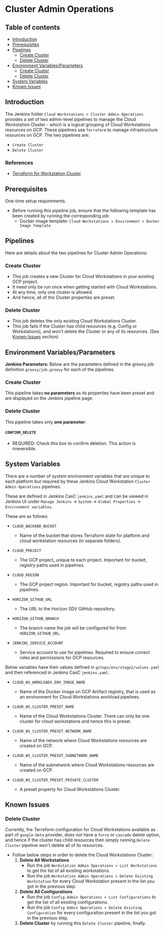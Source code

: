# Cluster Admin Operations

## Table of contents
- [Introduction](#introduction)
- [Prerequisites](#prerequisites)
- [Pipelines](#pipelines)
  - [Create Cluster](#pipelines-create-cluster)
  - [Delete Cluster](#pipelines-delete-cluster)
- [Environment Variables/Parameters](#environment-variables)
  - [Create Cluster](#environment-variables-create-cluster)
  - [Delete Cluster](#environment-variables-delete-cluster)
- [System Variables](#system-variables)
- [Known Issues](#known-issues)

## Introduction <a name="introduction"></a>

The Jenkins folder `Cloud Workstations > Cluster Admin Operations` provides a set of two admin-level pipelines to manage the Cloud Workstation Cluster - which is a logical grouping of Cloud Workstations resources on GCP. These pipelines use `Terraform` to manage infrastructure resources on GCP. The two pipelines are:
  - `Create Cluster`
  - `Delete Cluster`

### References
- [Terraform for Workstation Cluster](https://registry.terraform.io/providers/hashicorp/google/latest/docs/resources/workstations_workstation_cluster)

## Prerequisites<a name="prerequisites"></a>

One-time setup requirements.

- Before running this pipeline job, ensure that the following template has been created by running the corresponding job:
  - Docker image template: `Cloud Workstations > Environment > Docker Image Template`

## Pipelines<a name="pipelines"></a>

Here are details about the two pipelines for Cluster Admin Operations:

### Create Cluster<a name="pipelines-create-cluster"></a>
- This job creates a new Cluster for Cloud Workstations in your existing GCP project.
- It need only be run once when getting started with Cloud Workstations.
- At any time, only one cluster is allowed.
- And hence, all of the Cluster properties are preset.
  
### Delete Cluster<a name="pipelines-delete-cluster"></a>
- This job deletes the only existing Cloud Workstations Cluster.
- This job fails if the Cluster has child resources (e.g. Config or Workstations), and won't delete the Cluster or any of its resources. (See [Known Issues](#known-issues) section)

## Environment Variables/Parameters <a name="environment-variables"></a>

**Jenkins Parameters:** Below are the parameters defined in the groovy job definition `groovy/job.groovy` for each of the pipelines.

### Create Cluster<a name="environment-variables-create-cluster"></a>

This pipeline takes **no parameters** as its properties have been preset and are displayed on the Jenkins pipeline page.

### Delete Cluster<a name="environment-variables-delete-cluster"></a>
This pipeline takes only **one parameter**:

#### `CONFIRM_DELETE`
- REQUIRED: Check this box to confirm deletion. This action is irreversible.

## System Variables <a name="system-variables"></a>

There are a number of system environment variables that are unique to each platform but required by these Jenkins Cloud Workstation `Cluster Admin Operations` pipelines.

These are defined in Jenkins CasC `jenkins.yaml` and can be viewed in Jenkins UI under `Manage Jenkins` -> `System` -> `Global Properties` -> `Environment variables`.

These are as follows:
-   `CLOUD_BACKEND_BUCKET`
    - Name of the bucket that stores Terraform state for platform and cloud workstation resources (in separate folders).

-   `CLOUD_PROJECT`
    - The GCP project, unique to each project. Important for bucket, registry paths used in pipelines.

-   `CLOUD_REGION`
    - The GCP project region. Important for bucket, registry paths used in pipelines.

-   `HORIZON_GITHUB_URL`
    - The URL to the Horizon SDV GitHub repository.

-   `HORIZON_GITHUB_BRANCH`
    - The branch name the job will be configured for from `HORIZON_GITHUB_URL`.

-   `JENKINS_SERVICE_ACCOUNT`
    - Service account to use for pipelines. Required to ensure correct roles and permissions for GCP resources.

Below variables have their values defined in `gitops/env/stage2/values.yaml` and then referenced in Jenkins CasC `jenkins.yaml`.

-   `CLOUD_WS_WORKLOADS_ENV_IMAGE_NAME`
    - Name of the Docker image on GCP Artifact registry, that is used as an environment for Cloud Workstations workload pipelines.
 
-   `CLOUD_WS_CLUSTER_PRESET_NAME`
    - Name of the Cloud Workstations Cluster. There can only be one cluster for cloud workstations and hence this is preset.
 
-   `CLOUD_WS_CLUSTER_PRESET_NETWORK_NAME`
    - Name of the network where Cloud Workstations resources are created on GCP.
 
-   `CLOUD_WS_CLUSTER_PRESET_SUBNETWORK_NAME`
    - Name of the subnetwork where Cloud Workstations resources are created on GCP.
 
-   `CLOUD_WS_CLUSTER_PRESET_PRIVATE_CLUSTER`
    - A preset property for Cloud Workstations Cluster.

## Known Issues
### Delete Cluster
Currently, the Terraform configuration for Cloud Workstations available as part of `google-beta` provider, does not have a `force` or `cascade` delete option, and hence if the cluster has child resources then simply running `Delete Cluster` pipeline won't delete all of its resources.
- Follow below steps in order to delete the Cloud Workstations Cluster:
    1. **Delete All Workstations**
        - Run the job `Workstation Admin Operations > List Workstations` to get the list of all existing workstations.
        - Run the job `Workstation Admin Operations > Delete Existing Workstation` for every Cloud Workstation present in the list you got in the previous step.
    2. **Delete All Configurations**
        - Run the job `Config Admin Operations > List Configurations` to get the list of all existing configurations.
        - Run the job `Config Admin Operations > Delete Existing Configuration` for every configuration present in the list you got in the previous step.
    3. **Delete Cluster** by running this `Delete Cluster` pipeline, finally.